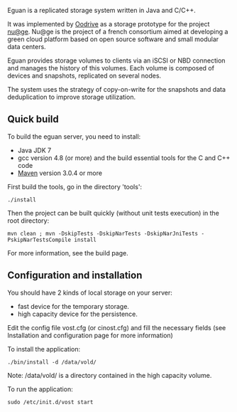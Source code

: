 Eguan is a replicated storage system written in Java and C/C++.

It was implemented by [Oodrive](http://www.oodrive.com/) as a storage prototype for the project [nu@ge](http://nuage-france.fr). Nu@ge is the project of a french consortium aimed at developing a green cloud platform based on open source software and small modular data centers.

Eguan provides storage volumes to clients via an iSCSI or NBD connection and manages the history of this volumes. Each volume is composed of devices and snapshots, replicated on several nodes.

The system uses the strategy of copy-on-write for the snapshots and data deduplication to improve storage utilization.

## Quick build

To build the eguan server, you need to install:
- Java JDK 7
- gcc version 4.8 (or more) and the build essential tools for the C and C++ code
- [Maven](http://maven.apache.org) version 3.0.4 or more

First build the tools, go in the directory 'tools':

    ./install

Then the project can be built quickly (without unit tests execution) in the root directory:

    mvn clean ; mvn -DskipTests -DskipNarTests -DskipNarJniTests -PskipNarTestsCompile install

For more information, see the build page.

## Configuration and installation

You should have 2 kinds of local storage on your server:
* fast device for the temporary storage.
* high capacity device for the persistence.

Edit the config file vost.cfg (or cinost.cfg) and fill the necessary fields (see Installation and configuration page for more information)

To install the application:

    ./bin/install -d /data/vold/
 
Note: /data/vold/ is a directory contained in the high capacity volume.

To run the application:

    sudo /etc/init.d/vost start

